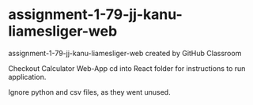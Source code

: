 # assignment-1-79-jj-kanu-liamesliger-web
assignment-1-79-jj-kanu-liamesliger-web created by GitHub Classroom

Checkout Calculator Web-App
cd into React folder for instructions to run application.

Ignore python and csv files, as they went unused.

